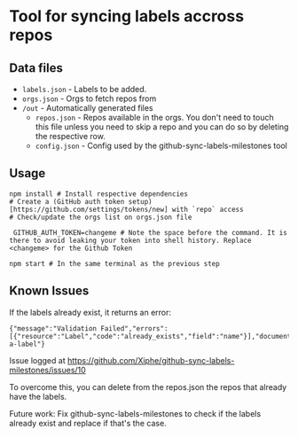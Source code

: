 # Tool for syncing labels accross repos

## Data files

- `labels.json` - Labels to be added.
- `orgs.json` - Orgs to fetch repos from
- `/out` - Automatically generated files
  - `repos.json` - Repos available in the orgs. You don't need to touch this file unless you need to skip a repo and you can do so by deleting the respective row.
  - `config.json` - Config used by the github-sync-labels-milestones tool

## Usage

```
npm install # Install respective dependencies
# Create a (GitHub auth token setup)[https://github.com/settings/tokens/new] with `repo` access
# Check/update the orgs list on orgs.json file

 GITHUB_AUTH_TOKEN=changeme # Note the space before the command. It is there to avoid leaking your token into shell history. Replace <changeme> for the Github Token

npm start # In the same terminal as the previous step
```

## Known Issues

If the labels already exist, it returns an error:

```
{"message":"Validation Failed","errors":[{"resource":"Label","code":"already_exists","field":"name"}],"documentation_url":"https://developer.github.com/v3/issues/labels/#create-a-label"}
```
Issue logged at https://github.com/Xiphe/github-sync-labels-milestones/issues/10

To overcome this, you can delete from the repos.json the repos that already have the labels.

Future work: Fix github-sync-labels-milestones to check if the labels already exist and replace if that's the case.
